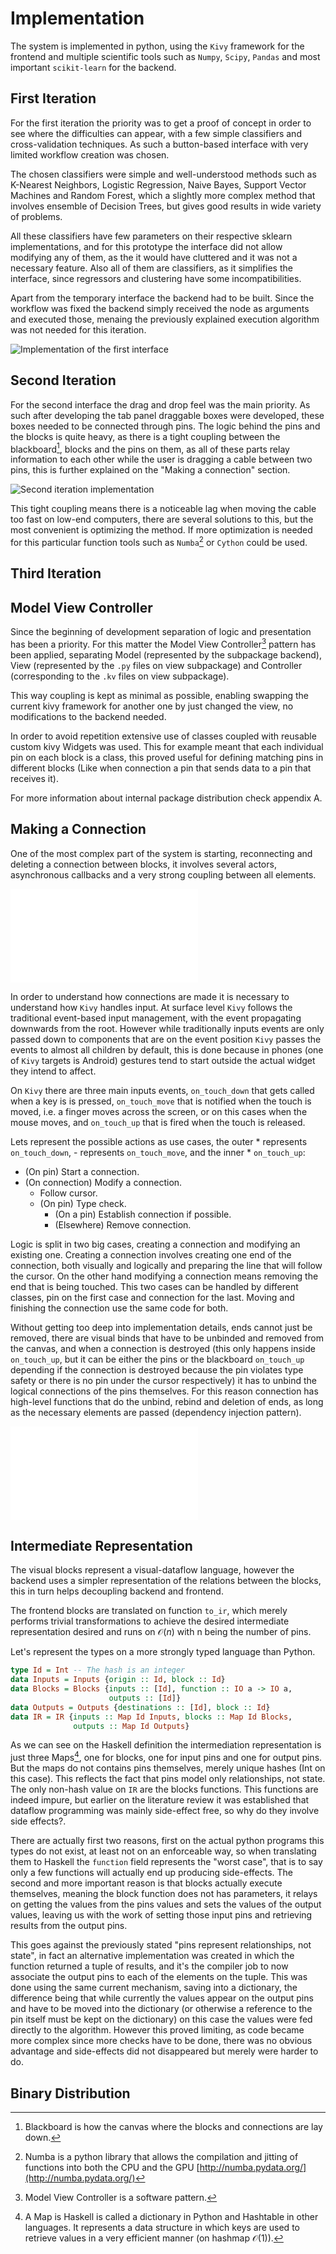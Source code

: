 Implementation
==============

The system is implemented in python, using the `Kivy` framework for the
frontend and multiple scientific tools such as `Numpy`, `Scipy`, `Pandas` and
most important `scikit-learn` for the backend.


First Iteration
---------------
For the first iteration the priority was to get a proof of concept in order to
see where the difficulties can appear, with a few simple classifiers and
cross-validation techniques. As such a button-based interface with very limited
workflow creation was chosen.

The chosen classifiers were simple and well-understood methods such as K-Nearest
Neighbors, Logistic Regression, Naive Bayes, Support Vector Machines and Random
Forest, which a slightly more complex method that involves ensemble of Decision
Trees, but gives good results in wide variety of problems.

All these classifiers have few parameters on their respective sklearn
implementations, and for this prototype the interface did not allow modifying
any of them, as the it would have cluttered and it was not a necessary feature.
Also all of them are classifiers, as it simplifies the interface, since
regressors and clustering have some incompatibilities.

Apart from the temporary interface the backend had to be built. Since the
workflow was fixed the backend simply received the node as arguments and
executed those, menaing the previously explained execution algorithm was not
needed for this iteration.

![Implementation of the first interface](images/interface.png)


Second Iteration
----------------
For the second interface the drag and drop feel was the main priority.
As such after developing the tab panel draggable boxes were developed, these
boxes needed to be connected through pins.
The logic behind the pins and the blocks is quite heavy, as there is a tight
coupling between the blackboard[^blackboard], blocks and the pins on them, as
all of these parts relay information to each other while the user is
dragging a cable between two pins, this is further explained on the "Making a
connection" section.

![Second iteration implementation](images/iter2.png)

This tight coupling means there is a noticeable lag when moving the cable too
fast on low-end computers, there are several solutions to this, but the most
convenient is optimizing the method. If more optimization is needed for this
particular function tools such as `Numba`[^Numba] or `Cython` could be used.

Third Iteration
---------------


Model View Controller
---------------------
Since the beginning of development separation of logic and presentation has
been a priority. For this matter the Model View Controller[^MVC] pattern has
been applied, separating Model (represented by the subpackage backend), View
(represented by the `.py` files on view subpackage) and Controller
(corresponding to the `.kv` files on view subpackage).

This way coupling is kept as minimal as possible, enabling swapping
the current kivy framework for another one by just changed the view, no
modifications to the backend needed.

In order to avoid repetition extensive use of classes coupled with reusable
custom kivy Widgets was used. This for example meant that each individual pin
on each block is a class, this proved useful for defining matching pins in
different blocks (Like when connection a pin that sends data to a pin that
receives it).

For more information about internal package distribution check appendix A.


Making a Connection
-------------------
One of the most complex part of the system is starting, reconnecting and
deleting a connection between blocks, it involves several actors, asynchronous
callbacks and a very strong coupling between all elements.

![Widget Tree](images/hierarchical.pdf)

In order to understand how connections are made it is necessary to understand
how `Kivy` handles input.
At surface level `Kivy` follows the traditional event-based input management,
with the event propagating downwards from the root.
However while traditionally inputs events are only passed down to components
that are on the event position `Kivy` passes the events to almost all children
by default, this is done because in phones (one of `Kivy` targets is Android)
gestures tend to start outside the actual widget they intend to affect.

On `Kivy` there are three main inputs events, `on_touch_down` that gets called
when a key is is pressed, `on_touch_move` that is notified when the touch is
moved, i.e. a finger moves across the screen, or on this cases when the mouse
moves, and `on_touch_up` that is fired when the touch is released.

Lets represent the possible actions as use cases, the outer \* represents
`on_touch_down`, - represents `on_touch_move`, and the inner \* `on_touch_up`:

* (On pin) Start a connection.
* (On connection) Modify a connection.
    - Follow cursor.
    - (On pin) Type check.
        * (On a pin) Establish connection if possible.
        * (Elsewhere) Remove connection.

Logic is split in two big cases, creating a connection and modifying an
existing one.
Creating a connection involves creating one end of the connection, both
visually and logically and preparing the line that will follow the cursor.
On the other hand modifying a connection means removing the end that is being
touched.
This two cases can be handled by different classes, pin on the first case and
connection for the last.
Moving and finishing the connection use the same code for both.

<!-- Add connection diagram -->
Without getting too deep into implementation details, ends cannot just be
removed, there are visual binds that have to be unbinded and removed from the
canvas, and when a connection is destroyed (this only happens inside
`on_touch_up`, but it can be either the pins or the blackboard `on_touch_up`
depending if the connection is destroyed because the pin violates type safety
or there is no pin under the cursor respectively) it has to unbind the logical
connections of the pins themselves.
For this reason connection has high-level functions that do the unbind, rebind
and deletion of ends, as long as the necessary elements are passed (dependency
injection pattern).

![Connections between elements](images/logical.pdf)


Intermediate Representation
---------------------------
The visual blocks represent a visual-dataflow language, however the backend
uses a simpler representation of the relations between the blocks, this in turn
helps decoupling backend and frontend.

The frontend blocks are translated on function `to_ir`, which merely performs
trivial transformations to achieve the desired intermediate representation
desired and runs on $\mathcal{O}(n)$ with n being the number of pins.

Let's represent the types on a more strongly typed language than Python.

~~~haskell
type Id = Int -- The hash is an integer
data Inputs = Inputs {origin :: Id, block :: Id}
data Blocks = Blocks {inputs :: [Id], function :: IO a -> IO a,
                      outputs :: [Id]}
data Outputs = Outputs {destinations :: [Id], block :: Id}
data IR = IR {inputs :: Map Id Inputs, blocks :: Map Id Blocks,
              outputs :: Map Id Outputs}
~~~

As we can see on the Haskell definition the intermediation representation is
just three Maps[^Map], one for blocks, one for input pins and one for output pins.
But the maps do not contains pins themselves, merely unique hashes (Int on
this case).
This reflects the fact that pins model only relationships, not state.
The only non-hash value on `IR` are the blocks functions.
This functions are indeed impure, but earlier on the literature review it was
established that dataflow programming was mainly side-effect free, so why do
they involve side effects?.

There are actually first two reasons, first on the actual python programs this
types do not exist, at least not on an enforceable way, so when translating
them to Haskell the `function` field represents the "worst case", that is to
say only a few functions will actually end up producing side-effects.
The second and more important reason is that blocks actually execute
themselves, meaning the block function does not has parameters, it relays on
getting the values from the pins values and sets the values of the output
values, leaving us with the work of setting those input pins and retrieving
results from the output pins.

This goes against the previously stated "pins represent relationships, not
state", in fact an alternative implementation was created in which the
function returned a tuple of results, and it's the compiler job to now
associate the output pins to each of the elements on the tuple. This was done
using the same current mechanism, saving into a dictionary, the difference
being that while currently the values appear on the output pins and have to be
moved into the dictionary (or otherwise a reference to the pin itself must be
kept on the dictionary) on this case the values were fed directly to the
algorithm.
However this proved limiting, as code became more complex since more checks have
to be done, there was no obvious advantage and side-effects did not disappeared
but merely were harder to do.

<!-- Talk about function composition -->

Binary Distribution
-------------------
<!-- Talk about CI, PyInstaller, alternatives, etc -->

[^blackboard]: Blackboard is how the canvas where the blocks and connections
    are lay down.
[^MVC]: Model View Controller is a software pattern.
[^Numba]: Numba is a python library that allows the compilation and jitting of
    functions into both the CPU and the GPU
    [http://numba.pydata.org/](http://numba.pydata.org/)
[^Map]: A Map is Haskell is called a dictionary in Python and Hashtable in other
    languages. It represents a data structure in which keys are used to
    retrieve values in a very efficient manner (on hashmap $\mathcal{O}(1)$).
